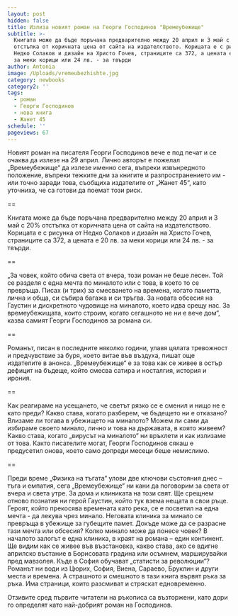 ```yaml
---
layout: post
hidden: false
title: Излиза новият роман на Георги Господинов "Времеубежище"
subtitle: >-
  Книгата може да бъде поръчана предварително между 20 април и 3 май с 20%
  отстъпка от коричната цена от сайта на издателството. Корицата е с рисунка от
  Недко Солаков и дизайн на Христо Гочев, страниците са 372, а цената е 20 лв.
  за меки корици или 24 лв. - за твърди
author: Antonia
image: /Uploads/vremeubezhishte.jpg
category: newbooks
category2: ''
tags:
  - роман
  - Георги Господинов
  - нова книга
  - Жанет 45
schedule: ''
pageviews: 67
---
```

Новият роман на писателя Георги Господинов вече е под печат и се очаква да излезе на 29 април. Лично авторът е пожелал „Времеубежище“ да излезе именно сега, въпреки извънредното положение, въпреки тежките дни за книгите и разпространението им - или точно заради това, съобщиха издателите от „Жанет 45“, като уточниха, че са готови да поемат този риск.

\==

Книгата може да бъде поръчана предварително между 20 април и 3 май с 20% отстъпка от коричната цена от сайта на издателството. Корицата е с рисунка от Недко Солаков и дизайн на Христо Гочев, страниците са 372, а цената е 20 лв. за меки корици или 24 лв. - за твърди.

\==

„За човек, който обича света от вчера, този роман не беше лесен. Той се разделя с една мечта по миналото или с това, в което то се превръща. Писах (и трих) за смесването на времена, когато паметта, лична и обща, си събира багажа и си тръгва. За новата обсесия на Гаустин и дискретното чудовище на миналото, което идва срещу нас. За времеубежищата, които строим, когато сегашното не ни е вече дом“, казва самият Георги Господинов за романа си. 

\==

Романът, писан в последните няколко години, улавя цялата тревожност и предчувствие за буря, което витае във въздуха, пишат още издателите в анонса. „Времеубежище“ е за това как се живее в остър дефицит на бъдеще, който смесва сатира и носталгия, история и ирония. 

\==

Как реагираме на усещането, че светът рязко се е сменил и нищо не е като преди? Какво става, когато разберем, че бъдещето ни е отказано? Влизаме ли тогава в убежището на миналото? Можем ли  сами да избираме своето минало, лично и това на държавата, в която живеем? Какво става, когато „вирусът на миналото“ ни връхлети и как излизаме от това. Както писателите могат, Георги Господинов сякаш е предусетил онова, което само допреди месеци беше немислимо. 

\==

Преди време „Физика на тъгата“ улови две ключови състояния днес – тъга и емпатия, сега „Времеубежище“ ни кани да поговорим за света от вчера и света утре. За дома и клиниката на този свят. Ще срещнем отново познатия ни герой Гаустин, който тук взема нещата в свои ръце. Героят, който прекосява времената като река, се е посветил на една мечта - да лекува чрез минало. Неговата клиника за минало се превръща в убежище за губещите памет. Докъде може да се разрасне тази мечта или обсесия? Колко минало може да понесе човек? В началото залогът е една клиника, в краят на романа – един континент. Ще видим как се живее във възстановка, какво става, ако се вдигне априлско въстание в Борисовата градина или осъмнем, марширувайки пред мавзолея. Къде в София обучават „статисти за революции“? Романът ни води из Цюрих, София, Виена, Сараево, Бруклин и други места и времена. А страшното и смешното в тази книга вървят ръка за ръка. Има страници, които разсмиват и стряскат едновременно. 

Отзивите сред първите читатели на ръкописа са възторжени, като дори го определят като най-добрият роман на Господинов.
